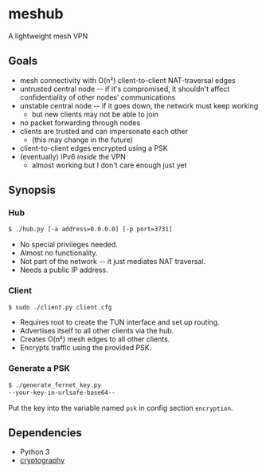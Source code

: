 # meshub

A lightweight mesh VPN

## Goals

* mesh connectivity with O(n²) client-to-client NAT-traversal edges
* untrusted central node -- if it's compromised, it shouldn't affect confidentiality
  of other nodes' communications
* unstable central node -- if it goes down, the network must keep working
    * but new clients may not be able to join
* no packet forwarding through nodes
* clients are trusted and can impersonate each other
    * (this may change in the future)
* client-to-client edges encrypted using a PSK
* (eventually) IPv6 *inside* the VPN
    * almost working but I don't care enough just yet

## Synopsis

### Hub

```bash
$ ./hub.py [-a address=0.0.0.0] [-p port=3731]
```

* No special privileges needed.
* Almost no functionality.
* Not part of the network -- it just mediates NAT traversal.
* Needs a public IP address.

### Client

```bash
$ sudo ./client.py client.cfg
```

* Requires root to create the TUN interface and set up routing.
* Advertises itself to all other clients via the hub.
* Creates O(n²) mesh edges to all other clients.
* Encrypts traffic using the provided PSK.

### Generate a PSK

```bash
$ ./generate_fernet_key.py
--your-key-in-urlsafe-base64--
```

Put the key into the variable named `psk` in config section `encryption`.

## Dependencies

* Python 3
* [cryptography](https://pypi.python.org/pypi/cryptography)
